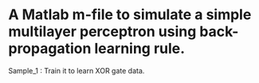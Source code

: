 # A Matlab m-file to simulate a simple multilayer perceptron using back-propagation learning rule.

Sample_1 : Train it to learn XOR gate data.